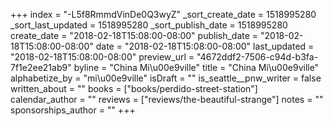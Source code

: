 +++
index = "-L5f8RmmdVinDe0Q3wyZ"
_sort_create_date = 1518995280
_sort_last_updated = 1518995280
_sort_publish_date = 1518995280
create_date = "2018-02-18T15:08:00-08:00"
publish_date = "2018-02-18T15:08:00-08:00"
date = "2018-02-18T15:08:00-08:00"
last_updated = "2018-02-18T15:08:00-08:00"
preview_url = "4672ddf2-7506-c94d-b3fa-7f1e2ee21ab9"
byline = "China Mi\u00e9ville"
title = "China Mi\u00e9ville"
alphabetize_by = "mi\u00e9ville"
isDraft = ""
is_seattle__pnw_writer = false
written_about = ""
books = ["books/perdido-street-station"]
calendar_author = ""
reviews = ["reviews/the-beautiful-strange"]
notes = ""
sponsorships_author = ""
+++
